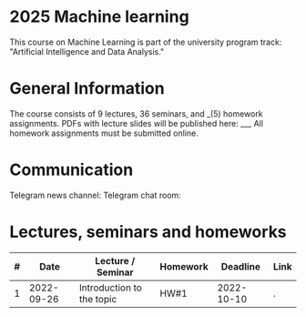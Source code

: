 # 2025 Machine learning
This course on Machine Learning is part of the university program track: "Artificial Intelligence and Data Analysis."

# General Information
The course consists of 9 lectures, 36 seminars, and _(5) homework assignments.
PDFs with lecture slides will be published here: ___
All homework assignments must be submitted online.

# Communication
Telegram news channel:
Telegram chat room:

# Lectures, seminars and homeworks
| #  | Date | Lecture / Seminar | Homework | Deadline | Link |
| -- | ---- | -------------- | -------- | -------- | -------- |
| 1  | 2022-09-26 | Introduction to the topic | HW#1 | 2022-10-10 | . |
